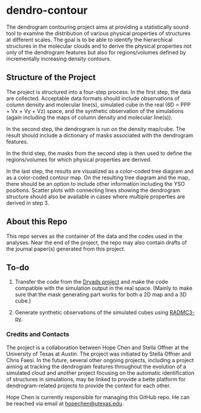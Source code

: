 # dendro-contour
The dendrogram contouring project aims at providing a statistically sound tool to examine the distribution of various physical properties of structures at different scales.  The goal is to be able to identify the hierarchical structures in the molecular clouds and to derive the physical properties not only of the dendrogram features but also for regions/volumes defined by incrementally increasing density contours.

## Structure of the Project
The project is structured into a four-step process.  In the first step, the data are collected.  Acceptable data formats should include observations of column density and molecular line(s), simulated cube in the real (6D = PPP + Vx + Vy + Vz) space, and the synthetic observation of the simulations (again including the maps of column density and molecular line(s)).

In the second step, the dendrogram is run on the density map/cube.  The result should include a dictionary of masks associated with the dendrogram features.

In the thrid step, the masks from the second step is then used to define the regions/volumes for which physical properties are derived.

In the last step, the results are visualized as a color-coded tree diagram and as a color-coded contour map.  On the resulting tree diagram and the map, there should be an option to include other information including the YSO positions.  Scatter plots with connecting lines showing the dendrogram structure should also be available in cases where multiple properties are derived in step 3.

## About this Repo
This repo serves as the container of the data and the codes used in the analyses.  Near the end of the project, the repo may also contain drafts of the journal paper(s) generated from this project.

## To-do
1. Transfer the code from the [Dryads project](https://github.com/hopehhchen/Dryads) and make the code compatible with the simulation output in the real space.  (Mainly to make sure that the mask generating part works for both a 2D map and a 3D cube.)

2. Generate synthetic observations of the simulated cubes using [RADMC3-py](http://www.ita.uni-heidelberg.de/~dullemond/software/radmc-3d/).

### Credits and Contacts
The project is a collaboration between Hope Chen and Stella Offner at the University of Texas at Austin.  The project was initiated by Stella Offner and Chris Faesi.  In the future, several other ongoing projects, including a project aiming at tracking the dendrogram features throughout the evolution of a simulated cloud and another project focusing on the automatic identification of structures in simulations, may be linked to provide a bette platform for dendrogram-related projects to provide the context for each other.

Hope Chen is currently responsible for managing this GitHub repo.  He can be reached via email at hopechen@utexas.edu.
